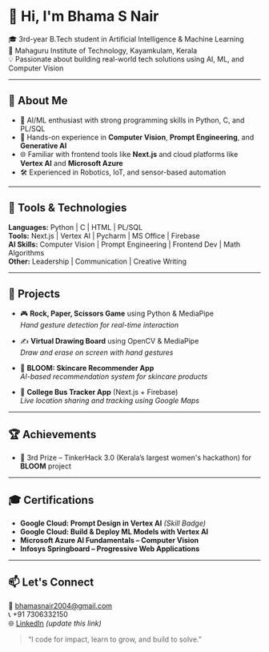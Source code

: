 # 👋 Hi, I'm Bhama S Nair

🎓 3rd-year B.Tech student in Artificial Intelligence & Machine Learning  
📍 Mahaguru Institute of Technology, Kayamkulam, Kerala  
💡 Passionate about building real-world tech solutions using AI, ML, and Computer Vision

---

## 🧠 About Me

- 🤖 AI/ML enthusiast with strong programming skills in Python, C, and PL/SQL
- 🧪 Hands-on experience in **Computer Vision**, **Prompt Engineering**, and **Generative AI**
- 🌐 Familiar with frontend tools like **Next.js** and cloud platforms like **Vertex AI** and **Microsoft Azure**
- 🛠️ Experienced in Robotics, IoT, and sensor-based automation

---

## 🔧 Tools & Technologies

**Languages:** Python | C | HTML | PL/SQL  
**Tools:** Next.js | Vertex AI | Pycharm | MS Office | Firebase  
**AI Skills:** Computer Vision | Prompt Engineering | Frontend Dev | Math Algorithms  
**Other:** Leadership | Communication | Creative Writing

---

## 🌟 Projects

- 🎮 **Rock, Paper, Scissors Game** using Python & MediaPipe  
  _Hand gesture detection for real-time interaction_

- ✍️ **Virtual Drawing Board** using OpenCV & MediaPipe  
  _Draw and erase on screen with hand gestures_

- 💄 **BLOOM: Skincare Recommender App**  
  _AI-based recommendation system for skincare products_

- 🚌 **College Bus Tracker App** (Next.js + Firebase)  
  _Live location sharing and tracking using Google Maps_

---

## 🏆 Achievements

- 🥉 3rd Prize – TinkerHack 3.0 (Kerala’s largest women's hackathon) for **BLOOM** project

---

## 🎓 Certifications

- **Google Cloud: Prompt Design in Vertex AI** *(Skill Badge)*  
- **Google Cloud: Build & Deploy ML Models with Vertex AI**  
- **Microsoft Azure AI Fundamentals – Computer Vision**  
- **Infosys Springboard – Progressive Web Applications**

---

## 📫 Let's Connect

📧 bhamasnair2004@gmail.com  
📞 +91 7306332150  
🌐 [LinkedIn](https://www.linkedin.com/in/your-profile) *(update this link)*

> “I code for impact, learn to grow, and build to solve.”



<!--
**Bhama-S-Nair/Bhama-S-Nair** is a ✨ _special_ ✨ repository because its `README.md` (this file) appears on your GitHub profile.

Here are some ideas to get you started:

- 🔭 I’m currently working on ...
- 🌱 I’m currently learning ...
- 👯 I’m looking to collaborate on ...
- 🤔 I’m looking for help with ...
- 💬 Ask me about ...
- 📫 How to reach me: ...
- 😄 Pronouns: ...
- ⚡ Fun fact: ...
-->
